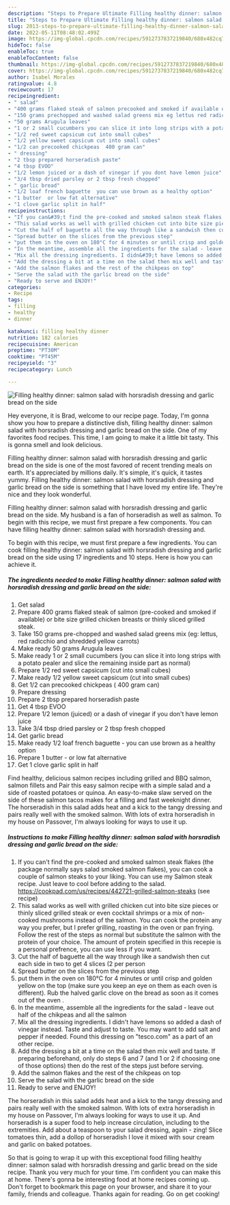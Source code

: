```yaml
---
description: "Steps to Prepare Ultimate Filling healthy dinner: salmon salad with horsradish dressing and garlic bread on the side"
title: "Steps to Prepare Ultimate Filling healthy dinner: salmon salad with horsradish dressing and garlic bread on the side"
slug: 2013-steps-to-prepare-ultimate-filling-healthy-dinner-salmon-salad-with-horsradish-dressing-and-garlic-bread-on-the-side
date: 2022-05-11T08:48:02.499Z
image: https://img-global.cpcdn.com/recipes/5912737837219840/680x482cq70/filling-healthy-dinner-salmon-salad-with-horsradish-dressing-and-garlic-bread-on-the-side-recipe-main-photo.jpg
hideToc: false
enableToc: true
enableTocContent: false
thumbnail: https://img-global.cpcdn.com/recipes/5912737837219840/680x482cq70/filling-healthy-dinner-salmon-salad-with-horsradish-dressing-and-garlic-bread-on-the-side-recipe-main-photo.jpg
cover: https://img-global.cpcdn.com/recipes/5912737837219840/680x482cq70/filling-healthy-dinner-salmon-salad-with-horsradish-dressing-and-garlic-bread-on-the-side-recipe-main-photo.jpg
author: Isabel Morales
ratingvalue: 4.8
reviewcount: 17
recipeingredient:
- " salad"
- "400 grams flaked steak of salmon precooked and smoked if available or bite size grilled chicken breasts or thinly sliced grilled steak"
- "150 grams prechopped and washed salad greens mix eg lettus red radicchio and shredded yellow carrots"
- "50 grams Arugula leaves"
- "1 or 2 small cucumbers you can slice it into long strips with a potato pealer and slice the remaining inside part as normal"
- "1/2 red sweet capsicum cut into small cubes"
- "1/2 yellow sweet capsicum cut into small cubes"
- "1/2 can precooked chickpeas  400 gram can"
- " dressing"
- "2 tbsp prepared horseradish paste"
- "4 tbsp EVOO"
- "1/2 lemon juiced or a dash of vinegar if you dont have lemon juice"
- "3/4 tbsp dried parsley or 2 tbsp fresh chopped"
- " garlic bread"
- "1/2 loaf french baguette  you can use brown as a healthy option"
- "1 butter  or low fat alternative"
- "1 clove garlic split in half"
recipeinstructions:
- "If you can&#39;t find the pre-cooked and smoked salmon steak flakes (the package normally says salad smoked salmon flakes), you can cook a couple of salmon steaks to your liking. You can use my Salmon steak recipe. Just leave to cool before adding to the salad.  https://cookpad.com/us/recipes/442721-grilled-salmon-steaks           (see recipe)"
- "This salad works as well with grilled chicken cut into bite size pieces or thinly sliced grilled steak or even cocktail shrimps or a mix of non-cooked mushrooms instead of the salmon. You can cook the protein any way you prefer, but I prefer grilling, roasting in the oven or pan frying. Follow the rest of the steps as normal but substitute the salmon with the protein of your choice. The amount of protein specified in this recepie is a personal prefrence, you can use less if you want."
- "Cut the half of baguette all the way through like a sandwish then cut each side in two to get 4 slices (2 per person"
- "Spread butter on the slices from the previous step"
- "put them in the oven on 180°C for 4 minutes or until crisp and golden yellow on the top (make sure you keep an eye on them as each oven is different). Rub the halved garlic clove on the bread as soon as it comes out of the oven ."
- "In the meantime, assemble all the ingredients for the salad - leave out half of the chikpeas and all the salmon"
- "Mix all the dressing ingredients. I didn&#39;t have lemons so added a dash of vinegar instead. Taste and adjust to taste. You may want to add salt and pepper if needed. Found this dressing on &#34;tesco.com&#34; as a part of an other recipe."
- "Add the dressing a bit at a time on the salad then mix well and taste. If preparing beforehand, only do steps 6 and 7 (and 1 or 2 if choosing one of those options) then do the rest of the steps just before serving."
- "Add the salmon flakes and the rest of the chikpeas on top"
- "Serve the salad with the garlic bread on the side"
- "Ready to serve and ENJOY!"
categories:
- Recipe
tags:
- filling
- healthy
- dinner

katakunci: filling healthy dinner 
nutrition: 182 calories
recipecuisine: American
preptime: "PT30M"
cooktime: "PT45M"
recipeyield: "3"
recipecategory: Lunch

---
```



![Filling healthy dinner: salmon salad with horsradish dressing and garlic bread on the side](https://img-global.cpcdn.com/recipes/5912737837219840/680x482cq70/filling-healthy-dinner-salmon-salad-with-horsradish-dressing-and-garlic-bread-on-the-side-recipe-main-photo.jpg)

Hey everyone, it is Brad, welcome to our recipe page. Today, I'm gonna show you how to prepare a distinctive dish, filling healthy dinner: salmon salad with horsradish dressing and garlic bread on the side. One of my favorites food recipes. This time, I am going to make it a little bit tasty. This is gonna smell and look delicious.

Filling healthy dinner: salmon salad with horsradish dressing and garlic bread on the side is one of the most favored of recent trending meals on earth. It's appreciated by millions daily. It's simple, it's quick, it tastes yummy. Filling healthy dinner: salmon salad with horsradish dressing and garlic bread on the side is something that I have loved my entire life. They're nice and they look wonderful.

Filling healthy dinner: salmon salad with horsradish dressing and garlic bread on the side. My husband is a fan of horseradish as well as salmon. To begin with this recipe, we must first prepare a few components. You can have filling healthy dinner: salmon salad with horsradish dressing and.


To begin with this recipe, we must first prepare a few ingredients. You can cook filling healthy dinner: salmon salad with horsradish dressing and garlic bread on the side using 17 ingredients and 10 steps. Here is how you can achieve it.

<!--inarticleads1-->

##### The ingredients needed to make Filling healthy dinner: salmon salad with horsradish dressing and garlic bread on the side:

1. Get  salad
1. Prepare 400 grams flaked steak of salmon (pre-cooked and smoked if available) or bite size grilled chicken breasts or thinly sliced grilled steak.
1. Take 150 grams pre-chopped and washed salad greens mix (eg: lettus, red radicchio and shredded yellow carrots)
1. Make ready 50 grams Arugula leaves
1. Make ready 1 or 2 small cucumbers (you can slice it into long strips with a potato pealer and slice the remaining inside part as normal)
1. Prepare 1/2 red sweet capsicum (cut into small cubes)
1. Make ready 1/2 yellow sweet capsicum (cut into small cubes)
1. Get 1/2 can precooked chickpeas ( 400 gram can)
1. Prepare  dressing
1. Prepare 2 tbsp prepared horseradish paste
1. Get 4 tbsp EVOO
1. Prepare 1/2 lemon (juiced) or a dash of vinegar if you don&#39;t have lemon juice
1. Take 3/4 tbsp dried parsley or 2 tbsp fresh chopped
1. Get  garlic bread
1. Make ready 1/2 loaf french baguette - you can use brown as a healthy option
1. Prepare 1 butter - or low fat alternative
1. Get 1 clove garlic split in half


Find healthy, delicious salmon recipes including grilled and BBQ salmon, salmon fillets and Pair this easy salmon recipe with a simple salad and a side of roasted potatoes or quinoa. An easy-to-make slaw served on the side of these salmon tacos makes for a filling and fast weeknight dinner. The horseradish in this salad adds heat and a kick to the tangy dressing and pairs really well with the smoked salmon. With lots of extra horseradish in my house on Passover, I&#39;m always looking for ways to use it up. 

<!--inarticleads2-->

##### Instructions to make Filling healthy dinner: salmon salad with horsradish dressing and garlic bread on the side:

1. If you can&#39;t find the pre-cooked and smoked salmon steak flakes (the package normally says salad smoked salmon flakes), you can cook a couple of salmon steaks to your liking. You can use my Salmon steak recipe. Just leave to cool before adding to the salad.  https://cookpad.com/us/recipes/442721-grilled-salmon-steaks           (see recipe)
1. This salad works as well with grilled chicken cut into bite size pieces or thinly sliced grilled steak or even cocktail shrimps or a mix of non-cooked mushrooms instead of the salmon. You can cook the protein any way you prefer, but I prefer grilling, roasting in the oven or pan frying. Follow the rest of the steps as normal but substitute the salmon with the protein of your choice. The amount of protein specified in this recepie is a personal prefrence, you can use less if you want.
1. Cut the half of baguette all the way through like a sandwish then cut each side in two to get 4 slices (2 per person
1. Spread butter on the slices from the previous step
1. put them in the oven on 180°C for 4 minutes or until crisp and golden yellow on the top (make sure you keep an eye on them as each oven is different). Rub the halved garlic clove on the bread as soon as it comes out of the oven .
1. In the meantime, assemble all the ingredients for the salad - leave out half of the chikpeas and all the salmon
1. Mix all the dressing ingredients. I didn&#39;t have lemons so added a dash of vinegar instead. Taste and adjust to taste. You may want to add salt and pepper if needed. Found this dressing on &#34;tesco.com&#34; as a part of an other recipe.
1. Add the dressing a bit at a time on the salad then mix well and taste. If preparing beforehand, only do steps 6 and 7 (and 1 or 2 if choosing one of those options) then do the rest of the steps just before serving.
1. Add the salmon flakes and the rest of the chikpeas on top
1. Serve the salad with the garlic bread on the side
1. Ready to serve and ENJOY!

The horseradish in this salad adds heat and a kick to the tangy dressing and pairs really well with the smoked salmon. With lots of extra horseradish in my house on Passover, I&#39;m always looking for ways to use it up. And horseradish is a super food to help increase circulation, including to the extremities. Add about a teaspoon to your salad dressing, again - zing! Slice tomatoes thin, add a dollop of horseradish I love it mixed with sour cream and garlic on baked potatoes. 

So that is going to wrap it up with this exceptional food filling healthy dinner: salmon salad with horsradish dressing and garlic bread on the side recipe. Thank you very much for your time. I'm confident you can make this at home. There's gonna be interesting food at home recipes coming up. Don't forget to bookmark this page on your browser, and share it to your family, friends and colleague. Thanks again for reading. Go on get cooking!
